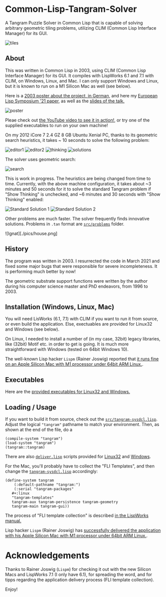 # Common-Lisp-Tangram-Solver
A Tangram Puzzle Solver in Common Lisp that is capable of solving arbitrary geometric tiling problems, utilizing CLIM (Common Lisp Interface Manager) for its GUI. 

![tiles](pics/tiles.png)

## About 

This was written in Common Lisp in 2003, using CLIM (Common Lisp
Interface Manager) for its GUI. It compiles with LispWorks 6.1 and 7.1
with CLIM, on Windows, Linux, and Mac. I can only support Windows and
Linux, but it is known to run on a M1 Silicon Mac as well (see below).

Here is a [2003 poster about the project, in
German](tangram-poster.pdf), and here my [European Lisp Symposium '21
paper](tangram-paper.pdf), as well as the [slides of the talk.](tangram-talk.pdf)

![poster](pics/poster.jpg)

Pleae check out [the YouTube video to see it in
action!](https://youtu.be/rnZzXUbuSi4), or try one of the supplied
executables to run on your own machine!

On my 2012 iCore 7 2.4 GZ 8 GB Ubuntu Xenial PC, thanks to its
geometric search heuristics, it takes ~ 10 seconds to solve the
following problem:

![editor1](pics/editor1.png)
![editor2](pics/editor2.png)
![thinking](pics/showthinking.png)
![solutions](pics/editor.jpg)

The solver uses geometric search: 

![search](pics/search.jpg)

This is work in progress. The heuristics are being changed from time
to time. Currently, with the above machine configuration, it takes
about ~3 minutes and 50 seconds for it to solve the standard Tangram problem
if "Show Thinking" is unchecked, and ~6 minutes and 30 seconds with 
"Show Thinking" enabled: 


![Standard Solution 1](src/problems/standard1.jpg)
![Standard Solution 2](src/problems/standard2.jpg) 

 Other problems are much faster. The solver frequently finds
innovative solutions. Problems in `.tan` format are
[`src/problems`](./src/problems) folder.

![Ignat][./pics/house.png] 

## History 

The program was written in 2003. I resurrected the code in March 2021
and fixed some major bugs that were responsible for severe 
incompleteness. It is performing much better by now!

The geometric substrate support functions were written by the author
during his computer science master and PhD endeavors, from 1996 to
2003.

## Installation (Windows, Linux, Mac)

You will need LisWorks (6.1, 7.1) with CLIM if you want to run it from
source, or even build the application. Else, exectuables are provided
for Linux32 and Windows (see below).

On Linux, I needed to install a number of (in my case, 32bit) legacy
libraries, like (32bit) Motif etc. in order to get is going. It is
much more straightforward with Windows (tested on 64bit Windows 10).

The well-known Lisp hacker `Lispm` (Rainer Joswig) reported that [it
runs fine on an Apple Silicon Mac with M1 processor under 64bit ARM
Linux.](https://twitter.com/RainerJoswig/status/1369401013308973060).

## Executables 

Here are the [provided executables for Linux32 and
Windows.](./builds/)

## Loading / Usage 

If you want to build it from source, check out the
[`src/tangram-sysdcl.lisp`](./src/tangram-sysdcl.lisp).  Adjust the
logical `"tangram"` pathname to match your environment. Then, as shown
at the end of the file, do a

```
(compile-system "tangram")
(load-system "tangram")
(tangram::tangram)

``` 

There are also [`deliver.lisp`](src/deliver.lisp) scripts provided for
[Linux32](build-tangram-lw61.sh) and
[Windows](build-tangram-lw61.bat).

For the Mac, you'll probably have to collect the "FLI Templates", and
then change the [`tangram-sysdcl.lisp`](./src/tangram-sysdcl.lisp)
accordingly: 

```
(define-system tangram
    (:default-pathname "tangram:")
    (:serial "tangram-packages"
   #+:linux
   "tangram-templates"
   tangram-aux tangram-persistence tangram-geometry
   tangram-main tangram-gui))
```

The process of "FLI template collection" is described [in the
LispWorks
manual.](http://www.lispworks.com/documentation/lw71/DV/html/delivery-167.htm)

Lisp hacker `Lispm` (Rainer Joswig) has [successfully delivered the
application with his Apple Silicon Mac with M1 processor under 64bit ARM
Linux.](https://twitter.com/RainerJoswig/status/1369401013308973060).

# Acknowledgements

Thanks to Rainer Joswig (`Lispm`) for checking it out with the new
Silicon Macs and LispWorks 7.1 (I only have 6.1), for spreading the
word, and for tipps regarding the application delivery process (FLI
template collection).

Enjoy! 

